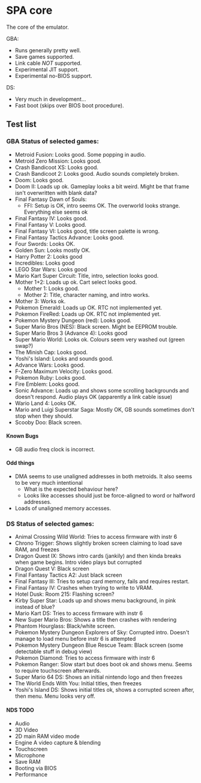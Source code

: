 # SPA core
The core of the emulator.

GBA:
- Runs generally pretty well.
- Save games supported.
- Link cable _NOT_ supported.
- Experimental JIT support.
- Experimental no-BIOS support.

DS:
- Very much in development...
- Fast boot (skips over BIOS boot procedure).

## Test list

### GBA Status of selected games:
- Metroid Fusion: Looks good. Some popping in audio.
- Metroid Zero Mission: Looks good.
- Crash Bandicoot XS: Looks good.
- Crash Bandicoot 2: Looks good. Audio sounds completely broken.
- Doom: Looks good.
- Doom II: Loads up ok. Gameplay looks a bit weird. Might be that frame isn't overwritten with blank data?
- Final Fantasy Dawn of Souls:
    - FFI: Setup is OK, intro seems OK. The overworld looks strange. Everything else seems ok
- Final Fantasy IV: Looks good.
- Final Fantasy V: Looks good.
- Final Fantasy VI: Looks good, title screen palette is wrong.
- Final Fantasy Tactics Advance: Looks good.
- Four Swords: Looks OK.
- Golden Sun: Looks mostly OK.
- Harry Potter 2: Looks good
- Incredibles: Looks good
- LEGO Star Wars: Looks good
- Mario Kart Super Circuit: Title, intro, selection looks good.
- Mother 1+2: Loads up ok. Cart select looks good.
    - Mother 1: Looks good.
    - Mother 2: Title, character naming, and intro works.
- Mother 3: Works ok.
- Pokemon Emerald: Loads up OK. RTC not implemented yet.
- Pokemon FireRed: Loads up OK. RTC not implemented yet.
- Pokemon Mystery Dungeon (red): Looks good.
- Super Mario Bros (NES): Black screen. Might be EEPROM trouble.
- Super Mario Bros 3 (Advance 4): Looks good
- Super Mario World: Looks ok. Colours seem very washed out (green swap?)
- The Minish Cap: Looks good.
- Yoshi's Island: Looks and sounds good.
- Advance Wars: Looks good.
- F-Zero Maximum Velocity: Looks good.
- Pokemon Ruby: Looks good.
- Fire Emblem: Looks good.
- Sonic Advance: Loads up and shows some scrolling backgrounds and doesn't respond. Audio plays OK (apparently a link cable issue)
- Wario Land 4: Looks OK.
- Mario and Luigi Superstar Saga: Mostly OK, GB sounds sometimes don't stop when they should.
- Scooby Doo: Black screen.

#### Known Bugs
- GB audio freq clock is incorrect.

#### Odd things
- DMA seems to use unaligned addresses in both metroids. It also seems to be very much intentional
    - What is the expected behaviour here?
    - Looks like accesses should just be force-aligned to word or halfword addresses.
- Loads of unaligned memory accesses.

### DS Status of selected games:
- Animal Crossing Wild World: Tries to access firmware with instr 6
- Chrono Trigger: Shows slightly broken screen claiming to load save RAM, and freezes
- Dragon Quest IX: Shows intro cards (jankily) and then kinda breaks when game begins. Intro video plays but corrupted
- Dragon Quest V: Black screen
- Final Fantasy Tactics A2: Just black screen
- Final Fantasy III: Tries to setup card memory, fails and requires restart.
- Final Fantasy IV: Crashes when trying to write to VRAM.
- Hotel Dusk: Room 215: Flashing screen?
- Kirby Super Star: Loads up and shows menu background, in pink instead of blue?
- Mario Kart DS: Tries to access firmware with instr 6
- New Super Mario Bros: Shows a title then crashes with rendering
- Phantom Hourglass: Black/white screen.
- Pokemon Mystery Dungeon Explorers of Sky: Corrupted intro. Doesn't manage to load menu before instr 6 is attempted
- Pokemon Mystery Dungeon Blue Rescue Team: Black screen (some detectable stuff in debug view)
- Pokemon Diamond: Tries to access firmware with instr 6
- Pokemon Ranger: Slow start but does boot ok and shows menu. Seems to require touchscreen afterwards.
- Super Mario 64 DS: Shows an initial nintendo logo and then freezes
- The World Ends With You: Initial titles, then freezes
- Yoshi's Island DS: Shows initial titles ok, shows a corrupted screen after, then menu. Menu looks very off.

#### NDS TODO
- Audio
- 3D Video
- 2D main RAM video mode
- Engine A video capture & blending
- Touchscreen
- Microphone
- Save RAM
- Booting via BIOS
- Performance
